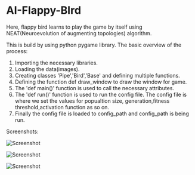 # AI-Flappy-BIrd
Here, flappy bird learns to play the game by itself using NEAT(Neuroevolution of augmenting topologies) algorithm.

This is build by using python pygame library. 
The basic overview of the process:
1. Importing the necessary libraries.
2. Loading the data(images).
3. Creating classes 'Pipe','Bird','Base' and defining multiple functions.
4. Defining the function def draw_window to draw the window for game.
5. The 'def main()' function is used to call the necessary attributes.
6. The 'def run()' function is used to run the config file. The config file is where we set the values
   for popualtion size, generation,fitness threshold,activation function as so on.
7. Finally the config file is loaded to config_path and config_path is being run.

Screenshots:

![Screenshot](https://github.com/asimMahat111/AI-Flappy-BIrd/blob/master/Screenshot%20(6).png)

![Screenshot](https://github.com/asimMahat111/AI-Flappy-BIrd/blob/master/Screenshot%20(7).png)

![Screenshot](https://github.com/asimMahat111/AI-Flappy-BIrd/blob/master/Screenshot%20(8).png)


